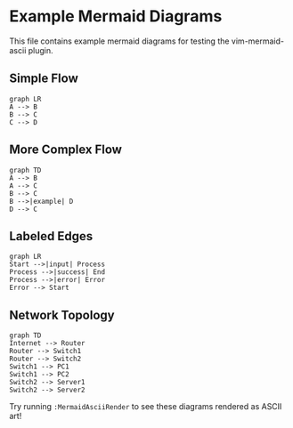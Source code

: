 # Example Mermaid Diagrams

This file contains example mermaid diagrams for testing the vim-mermaid-ascii plugin.

## Simple Flow

```mermaid
graph LR
A --> B
B --> C
C --> D
```

## More Complex Flow

```mermaid
graph TD
A --> B
A --> C
B --> C
B -->|example| D
D --> C
```

## Labeled Edges

```mermaid
graph LR
Start -->|input| Process
Process -->|success| End
Process -->|error| Error
Error --> Start
```

## Network Topology

```mermaid
graph TD
Internet --> Router
Router --> Switch1
Router --> Switch2
Switch1 --> PC1
Switch1 --> PC2
Switch2 --> Server1
Switch2 --> Server2
```

Try running `:MermaidAsciiRender` to see these diagrams rendered as ASCII art!
